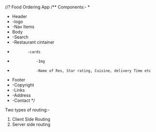 //? Food Ordering App
/** Components:-
 *
 * Header
 *    -logo
 *    -Nav Items
 * Body
 *    -Search
 *    -Restaurant cintainer
 *            -cards
 *                -Img
 *                -Name of Res, Star rating, Cuisine, delivery Time etc
 * Footer
 *    -Copyright
 *    -Links
 *    -Address
 *    -Contact
 */


 Two types of routing:-
 1. Client Side Routing
 2. Server side routing